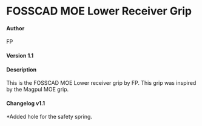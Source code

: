 # FOSSCAD MOE Lower Receiver Grip

#### Author
FP

#### Version 1.1

#### Description

This is the FOSSCAD MOE Lower receiver grip by FP. This grip was inspired by the Magpul MOE grip. 

#### Changelog v1.1
*Added hole for the safety spring.

